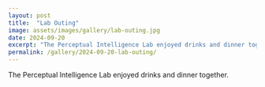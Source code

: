 ```yaml
---
layout: post
title:  "Lab Outing"
image: assets/images/gallery/lab-outing.jpg
date: 2024-09-20
excerpt: "The Perceptual Intelligence Lab enjoyed drinks and dinner together."
permalink: /gallery/2024-09-20-lab-outing/
---
```

The Perceptual Intelligence Lab enjoyed drinks and dinner together.